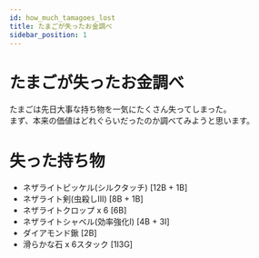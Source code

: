 ```yaml
---
id: how_much_tamagoes_lost
title: たまごが失ったお金調べ
sidebar_position: 1
---
```


# たまごが失ったお金調べ
たまごは先日大事な持ち物を一気にたくさん失ってしまった。  
まず、本来の価値はどれぐらいだったのか調べてみようと思います。

# 失った持ち物
 - ネザライトピッケル(シルクタッチ) [12B + 1B]
 - ネザライト剣(虫殺しⅢ) [8B + 1B]
 - ネザライトクロップ x 6 [6B]
 - ネザライトシャベル(効率強化Ⅰ) [4B + 3I]
 - ダイアモンド鍬 [2B]
 - 滑らかな石 x 6スタック [1I3G]